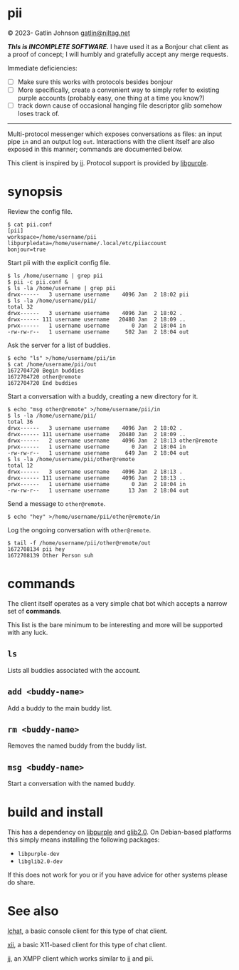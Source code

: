 pii
===

© 2023- Gatlin Johnson <gatlin@niltag.net>

***ThIs is INCOMPLETE SOFTWARE.***
I have used it as a Bonjour chat client as a proof of concept;
I will humbly and gratefully accept any merge requests.

Immediate deficiencies:

- [ ] Make sure this works with protocols besides bonjour
- [ ] More specifically, create a convenient way to simply refer to existing
purple accounts (probably easy, one thing at a time you know?)
- [ ] track down cause of occasional hanging file descriptor glib somehow loses
track of.

***

Multi-protocol messenger which exposes conversations as files: an input pipe
`in` and an output log `out`.
Interactions with the client itself are also exposed in this manner;
commands are documented below.

This client is inspired by [ii][ii].
Protocol support is provided by [libpurple][libpurple].

synopsis
===

Review the config file.
```console
$ cat pii.conf
[pii]
workspace=/home/username/pii
libpurpledata=/home/username/.local/etc/piiaccount
bonjour=true
```

Start pii with the explicit config file.

```console
$ ls /home/username | grep pii
$ pii -c pii.conf &
$ ls -la /home/username | grep pii
drwx------   3 username username    4096 Jan  2 18:02 pii
$ ls -la /home/username/pii/
total 32
drwx------   3 username username    4096 Jan  2 18:02 .
drwx------ 111 username username   20480 Jan  2 18:09 ..
prwx------   1 username username       0 Jan  2 18:04 in
-rw-rw-r--   1 username username     502 Jan  2 18:04 out
```

Ask the server for a list of buddies.

```console
$ echo "ls" >/home/username/pii/in
$ cat /home/username/pii/out
1672704720 Begin buddies
1672704720 other@remote
1672704720 End buddies
```

Start a conversation with a buddy, creating a new directory for it.

```console
$ echo "msg other@remote" >/home/username/pii/in
$ ls -la /home/username/pii/
total 36
drwx------   3 username username    4096 Jan  2 18:02 .
drwx------ 111 username username   20480 Jan  2 18:09 ..
drwx------   2 username username    4096 Jan  2 18:13 other@remote
prwx------   1 username username       0 Jan  2 18:04 in
-rw-rw-r--   1 username username     649 Jan  2 18:04 out
$ ls -la /home/username/pii/other@remote
total 12
drwx------   3 username username    4096 Jan  2 18:13 .
drwx------ 111 username username    4096 Jan  2 18:13 ..
prwx------   1 username username       0 Jan  2 18:04 in
-rw-rw-r--   1 username username      13 Jan  2 18:04 out
```

Send a message to `other@remote`.

```console
$ echo "hey" >/home/username/pii/other@remote/in
```

Log the ongoing conversation with `other@remote`.

```console
$ tail -f /home/username/pii/other@remote/out
1672708134 pii hey
1672708139 Other Person suh
```

commands
===

The client itself operates as a very simple chat bot which accepts a narrow
set of **commands**.

This list is the bare minimum to be interesting and more will be supported
with any luck.

## `ls`

Lists all buddies associated with the account.

## `add <buddy-name>`

Add a buddy to the main buddy list.

## `rm <buddy-name>`

Removes the named buddy from the buddy list.

## `msg <buddy-name>`

Start a conversation with the named buddy.

# build and install

This has a dependency on [libpurple][libpurple] and [glib2.0][glib].
On Debian-based platforms this simply means installing the following packages:

- `libpurple-dev`
- `libglib2.0-dev`

If this does not work for you or if you have advice for other systems please do
share.

# See also

[lchat](https://tools.suckless.org/lchat/), a basic console client for this
type of chat client.

[xii](https://github.com/younix/xii), a basic X11-based client for this type of
chat client.

[jj](https://github.com/aaronNGi/jj), an XMPP client which works similar to
[ii][ii] and pii.


[libpurple]: https://pidgin.im
[ii]: https://tools.suckless.org/ii/
[glib]: https://docs.gtk.org/glib/
